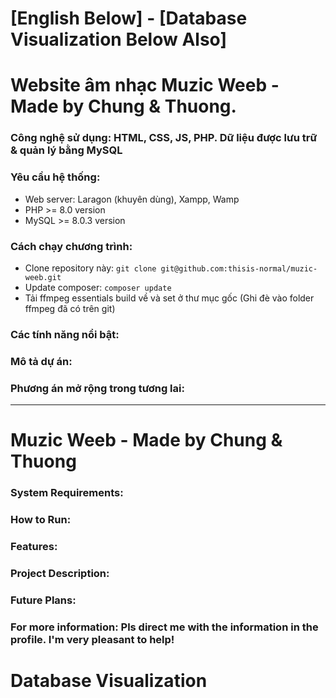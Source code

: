 # [English Below] - [Database Visualization Below Also]
# Website âm nhạc Muzic Weeb - Made by Chung & Thuong.
### Công nghệ sử dụng: HTML, CSS, JS, PHP. Dữ liệu được lưu trữ & quản lý bằng MySQL
### Yêu cầu hệ thống: 
- Web server: Laragon (khuyên dùng), Xampp, Wamp
- PHP >= 8.0 version
- MySQL >= 8.0.3 version

### Cách chạy chương trình: 
- Clone repository này: ``` git clone git@github.com:thisis-normal/muzic-weeb.git ```
- Update composer: ``` composer update ```
- Tải ffmpeg essentials build về và set ở thư mục gốc (Ghi đè vào folder ffmpeg đã có trên git)

### Các tính năng nổi bật:


### Mô tả dự án:

### Phương án mở rộng trong tương lai:
__________________________________________________________________________________________
# Muzic Weeb - Made by Chung & Thuong

### System Requirements:

### How to Run:

### Features:

### Project Description:

### Future Plans:

### For more information: Pls direct me with the information in the profile. I'm very pleasant to help!
# Database Visualization
